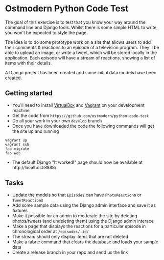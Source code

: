 # Ostmodern Python Code Test

The goal of this exercise is to test that you know your way around the command line and Django tools. Whilst there is some simple HTML to write, you won't be expected to style the page.

The idea is to do some prototype work on a site that allows users to add their comments & reactions to an episode of a television program. They'll be able to upload an image, or write a tweet, which will be stored locally in the application.  Each episode will have a stream of reactions, showing a list of items with their details.

A Django project has been created and some initial data models have been created.

## Getting started
* You'll need to install [VirtualBox](https://www.virtualbox.org/) and [Vagrant](https://www.vagrantup.com/) on your development machine
* Get the code from `https://github.com/ostmodern/python-code-test`
* Do all your work in your own `develop` branch
* Once you have downloaded the code the following commands will get the site up and running

```shell
vagrant up
vagrant ssh
fab migrate
fab web
```
* The default Django "It worked!" page should now be available at http://localhost:8888/

## Tasks

* Update the models so that `Episode`s can have `PhotoReaction`s or `TweetReaction`s
* Add some sample data using the Django admin interface and save it as fixtures
* Make it possible for an admin to moderate the site by deleting photos/tweets (and un­deleting them) using the Django admin interace
* Make a page that displays the reactions for a particular episode in chronological order at `/episodes/:id/`
* The stream should only display items that are not deleted
* Make a fabric command that clears the database and loads your sample data
* Create a release branch in your repo and send us the link
